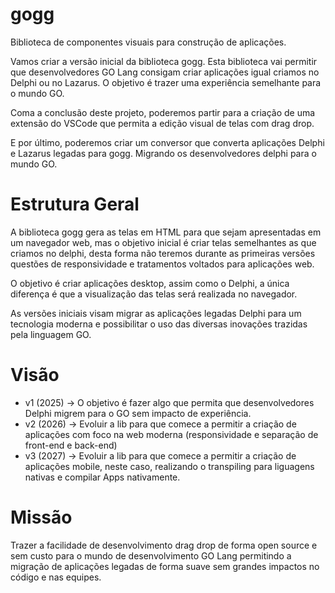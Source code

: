 # gogg
Biblioteca de componentes visuais para construção de aplicações.

Vamos criar a versão inicial da biblioteca gogg. Esta biblioteca vai permitir que desenvolvedores GO Lang consigam criar aplicações igual criamos no Delphi ou no Lazarus. O objetivo é trazer uma experiência semelhante para o mundo GO.

Coma a conclusão deste projeto, poderemos partir para a criação de uma extensão do VSCode que permita a edição visual de telas com drag drop.

E por último, poderemos criar um conversor que converta aplicações Delphi e Lazarus legadas para gogg. Migrando os desenvolvedores delphi para o mundo GO.

# Estrutura Geral

A biblioteca gogg gera as telas em HTML para que sejam apresentadas em um navegador web, mas o objetivo inicial é criar telas semelhantes as que criamos no delphi, desta forma não teremos durante as primeiras versões questões de responsividade e tratamentos voltados para aplicações web.

O objetivo é criar aplicações desktop, assim como o Delphi, a única diferença é que a visualização das telas será realizada no navegador.

As versões iniciais visam migrar as aplicações legadas Delphi para um tecnologia moderna e possibilitar o uso das diversas inovações trazidas pela linguagem GO.

# Visão

* v1 (2025) -> O objetivo é fazer algo que permita que desenvolvedores Delphi migrem para o GO sem impacto de experiência.
* v2 (2026) -> Evoluir a lib para que comece a permitir a criação de aplicações com foco na web moderna (responsividade e separação de front-end e back-end)
* v3 (2027) -> Evoluir a lib para que comece a permitir a criação de aplicações mobile, neste caso, realizando o transpiling para liguagens nativas e compilar Apps nativamente.

# Missão

Trazer a facilidade de desenvolvimento drag drop de forma open source e sem custo para o mundo de desenvolvimento GO Lang permitindo a migração de aplicações legadas de forma suave sem grandes impactos no código e nas equipes.
